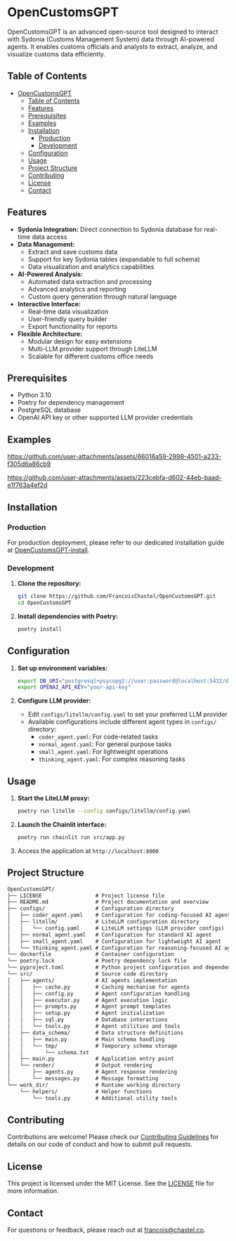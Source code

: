 # OpenCustomsGPT

OpenCustomsGPT is an advanced open-source tool designed to interact with Sydonia (Customs Management System) data through AI-powered agents. It enables customs officials and analysts to extract, analyze, and visualize customs data efficiently.

## Table of Contents

- [OpenCustomsGPT](#opencustomsgpt)
  - [Table of Contents](#table-of-contents)
  - [Features](#features)
  - [Prerequisites](#prerequisites)
  - [Examples](#examples)
  - [Installation](#installation)
    - [Production](#production)
    - [Development](#development)
  - [Configuration](#configuration)
  - [Usage](#usage)
  - [Project Structure](#project-structure)
  - [Contributing](#contributing)
  - [License](#license)
  - [Contact](#contact)

## Features

- **Sydonia Integration:** Direct connection to Sydonia database for real-time data access
- **Data Management:**
  - Extract and save customs data
  - Support for key Sydonia tables (expandable to full schema)
  - Data visualization and analytics capabilities
- **AI-Powered Analysis:**
  - Automated data extraction and processing
  - Advanced analytics and reporting
  - Custom query generation through natural language
- **Interactive Interface:**
  - Real-time data visualization
  - User-friendly query builder
  - Export functionality for reports
- **Flexible Architecture:**
  - Modular design for easy extensions
  - Multi-LLM provider support through LiteLLM
  - Scalable for different customs office needs

## Prerequisites

- Python 3.10
- Poetry for dependency management
- PostgreSQL database
- OpenAI API key or other supported LLM provider credentials

## Examples

https://github.com/user-attachments/assets/66016a59-2998-4501-a233-f305d6a86cb9

https://github.com/user-attachments/assets/223cebfa-d602-44eb-baad-e1f763a4ef2d

## Installation

### Production

For production deployment, please refer to our dedicated installation guide at [OpenCustomsGPT-install](https://github.com/FrancoisChastel/OpenCustomsGPT-install).

### Development

1. **Clone the repository:**
  
   ```bash
   git clone https://github.com/FrancoisChastel/OpenCustomsGPT.git
   cd OpenCustomsGPT
   ```

2. **Install dependencies with Poetry:**

   ```bash
   poetry install
   ```

## Configuration

1. **Set up environment variables:**

   ```bash
   export DB_URI="postgresql+psycopg2://user:password@localhost:5432/dbname"
   export OPENAI_API_KEY="your-api-key"
   ```

2. **Configure LLM provider:**
   - Edit `configs/litellm/config.yaml` to set your preferred LLM provider
   - Available configurations include different agent types in `configs/` directory:
     - `coder_agent.yaml`: For code-related tasks
     - `normal_agent.yaml`: For general purpose tasks
     - `small_agent.yaml`: For lightweight operations
     - `thinking_agent.yaml`: For complex reasoning tasks

## Usage

1. **Start the LiteLLM proxy:**

   ```bash
   poetry run litellm --config configs/litellm/config.yaml
   ```

2. **Launch the Chainlit interface:**

   ```bash
   poetry run chainlit run src/app.py
   ```

3. Access the application at `http://localhost:8000`

## Project Structure

```markdown
OpenCustomsGPT/
├── LICENSE                 # Project license file
├── README.md               # Project documentation and overview
├── configs/                # Configuration directory
│   ├── coder_agent.yaml    # Configuration for coding-focused AI agent
│   ├── litellm/            # LiteLLM configuration directory
│   │   └── config.yaml     # LiteLLM settings (LLM provider configs)
│   ├── normal_agent.yaml   # Configuration for standard AI agent
│   ├── small_agent.yaml    # Configuration for lightweight AI agent
│   └── thinking_agent.yaml # Configuration for reasoning-focused AI agent
└── dockerfile              # Container configuration
└── poetry.lock             # Poetry dependency lock file
└── pyproject.toml          # Python project configuration and dependencies
└── src/                    # Source code directory
│   ├── agents/             # AI agents implementation
│   │   ├── cache.py        # Caching mechanism for agents
│   │   ├── config.py       # Agent configuration handling
│   │   ├── executor.py     # Agent execution logic
│   │   ├── prompts.py      # Agent prompt templates
│   │   ├── setup.py        # Agent initialization
│   │   ├── sql.py          # Database interactions
│   │   └── tools.py        # Agent utilities and tools
│   ├── data_schema/        # Data structure definitions
│   │   ├── main.py         # Main schema handling
│   │   └── tmp/            # Temporary schema storage
│   │       └── schema.txt
│   ├── main.py             # Application entry point
│   └── render/             # Output rendering
│       ├── agents.py       # Agent response rendering
│       └── messages.py     # Message formatting
└── work_dir/               # Runtime working directory
    └── helpers/            # Helper functions
        └── tools.py        # Additional utility tools

```

## Contributing

Contributions are welcome! Please check our [Contributing Guidelines](CONTRIBUTING.md) for details on our code of conduct and how to submit pull requests.

## License

This project is licensed under the MIT License. See the [LICENSE](LICENSE) file for more information.

## Contact

For questions or feedback, please reach out at [francois@chastel.co](mailto:francois@chastel.co).
